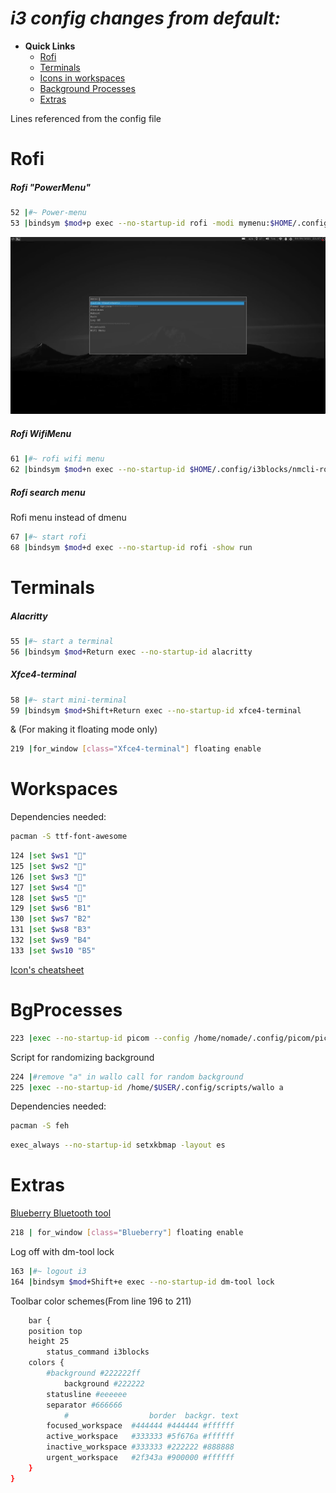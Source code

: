 # ***i3 config changes from default:***
- **Quick Links** 
    - [Rofi](#rofi)
    - [Terminals](#terminals)
    - [Icons in workspaces](#workspaces)
    - [Background Processes](#bgprocesses)
    - [Extras](#extras)

Lines referenced from the config file

# Rofi
##### Rofi "PowerMenu"
````bash
52 |#~ Power-menu
53 |bindsym $mod+p exec --no-startup-id rofi -modi mymenu:$HOME/.config/i3blocks/rofi-pwmenu.py -show mymenu -show-icon 
````
![RPM](/.screenshots/rofipowermenu.jpg)
##### Rofi WifiMenu
```bash
61 |#~ rofi wifi menu
62 |bindsym $mod+n exec --no-startup-id $HOME/.config/i3blocks/nmcli-rofi/nmcli-rofi
```
##### Rofi search menu 
Rofi menu instead of dmenu
```bash
67 |#~ start rofi
68 |bindsym $mod+d exec --no-startup-id rofi -show run 
```
# Terminals
##### Alacritty 
```bash
55 |#~ start a terminal
56 |bindsym $mod+Return exec --no-startup-id alacritty
```
##### Xfce4-terminal 
```bash
58 |#~ start mini-terminal 
59 |bindsym $mod+Shift+Return exec --no-startup-id xfce4-terminal
```
& (For making it floating mode only)
```bash
219 |for_window [class="Xfce4-terminal"] floating enable
```

# Workspaces

Dependencies needed: 
```bash
pacman -S ttf-font-awesome 
```

```bash
124 |set $ws1 ""
125 |set $ws2 ""
126 |set $ws3 ""
127 |set $ws4 ""
128 |set $ws5 ""
129 |set $ws6 "B1"
130 |set $ws7 "B2"
131 |set $ws8 "B3"
132 |set $ws9 "B4"
133 |set $ws10 "B5"
```
[Icon's cheatsheet](https://fontawesome.com/v4.7/cheatsheet)

# BgProcesses
```bash
223 |exec --no-startup-id picom --config /home/nomade/.config/picom/picom.conf
```
Script for randomizing background
```bash
224 |#remove "a" in wallo call for random background
225 |exec --no-startup-id /home/$USER/.config/scripts/wallo a
```
Dependencies needed: 
```bash
pacman -S feh
```

```bash
exec_always --no-startup-id setxkbmap -layout es
```

# Extras
[Blueberry Bluetooth tool](https://github.com/linuxmint/blueberry)
```bash
218 | for_window [class="Blueberry"] floating enable
```
Log off with dm-tool lock 
```bash 
163 |#~ logout i3 
164 |bindsym $mod+Shift+e exec --no-startup-id dm-tool lock
```
Toolbar color schemes(From line 196 to 211)
```bash
	bar {
	position top
	height 25
        status_command i3blocks
	colors {
		#background #222222ff
	        background #222222
		statusline #eeeeee
		separator #666666
        	#                  border  backgr. text
		focused_workspace  #444444 #444444 #ffffff
		active_workspace   #333333 #5f676a #ffffff
		inactive_workspace #333333 #222222 #888888
		urgent_workspace   #2f343a #900000 #ffffff
	}
}
```
